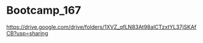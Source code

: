 # Bootcamp_167
https://drive.google.com/drive/folders/1XVZ_qfLN83At98alCTzxtYL37jSKAfCB?usp=sharing
